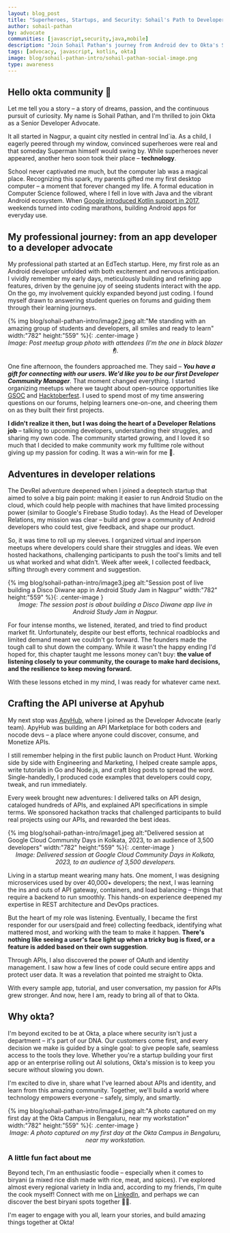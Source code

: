 ```yaml
---
layout: blog_post
title: "Superheroes, Startups, and Security: Sohail's Path to Developer Advocacy at Okta"
author: sohail-pathan
by: advocate
communities: [javascript,security,java,mobile]
description: "Join Sohail Pathan's journey from Android dev to Okta's Sr. Developer Advocate. Discover his passion for tech, DevRel, APIs, and community building."
tags: [advocacy, javascript, kotlin, okta]
image: blog/sohail-pathan-intro/sohail-pathan-social-image.png
type: awareness
---
```


## Hello okta community 👋

Let me tell you a story – a story of dreams, passion, and the continuous pursuit of curiosity. My name is Sohail Pathan, and I'm thrilled to join Okta as a Senior Developer Advocate. 

It all started in Nagpur, a quaint city nestled in central Ind`ia. As a child, I eagerly peered through my window, convinced superheroes were real and that someday Superman himself would swing by. While superheroes never appeared, another hero soon took their place – **technology**.

School never captivated me much, but the computer lab was a magical place. Recognizing this spark, my parents gifted me my first desktop computer – a moment that forever changed my life. A formal education in Computer Science followed, where I fell in love with Java and the vibrant Android ecosystem. When [Google introduced Kotlin support in 2017](https://android-developers.googleblog.com/2017/05/android-announces-support-for-kotlin.html), weekends turned into coding marathons, building Android apps for everyday use.

## My professional journey: from an app developer to a developer advocate

My professional path started at an EdTech startup. Here, my first role as an Android developer unfolded with both excitement and nervous anticipation. I vividly remember my early days, meticulously building and refining app features, driven by the genuine joy of seeing students interact with the app. On the go, my involvement quickly expanded beyond just coding. I found myself drawn to answering student queries on forums and guiding them through their learning journeys.

{% img blog/sohail-pathan-intro/image2.jpeg alt:"Me standing with an amazing group of students and developers, all smiles and ready to learn" width:"782" height:"559" %}{: .center-image }
<cite style="display: block; text-align: center;">Image: Post meetup group photo with attendees (I'm the one in black blazer 🕴️).</cite>

One fine afternoon, the founders approached me. They said – ***You have a gift for connecting with our users. We'd like you to be our first Developer Community Manager**.* That moment changed everything. I started organizing meetups where we taught about open-source opportunities like [GSOC](https://summerofcode.withgoogle.com/) and [Hacktoberfest](https://hacktoberfest.com/). I used to spend most of my time answering questions on our forums, helping learners one-on-one, and cheering them on as they built their first projects.

**I didn't realize it then, but I was doing the heart of a Developer Relations job** – talking to upcoming developers, understanding their struggles, and sharing my own code. The community started growing, and I loved it so much that I decided to make community work my fulltime role without giving up my passion for coding. It was a win-win for me 🎉.

## Adventures in developer relations

The DevRel adventure deepened when I joined a deeptech startup that aimed to solve a big pain point: making it easier to run Android Studio on the cloud, which could help people with machines that have limited processing power (similar to Google's Firebase Studio today). As the Head of Developer Relations, my mission was clear – build and grow a community of Android developers who could test, give feedback, and shape our product.

So, it was time to roll up my sleeves. I organized virtual and inperson meetups where developers could share their struggles and ideas. We even hosted hackathons, challenging participants to push the tool's limits and tell us what worked and what didn't. Week after week, I collected feedback, sifting through every comment and suggestion.

{% img blog/sohail-pathan-intro/image3.jpeg alt:"Session post of live building a Disco Diwane app in Android Study Jam in Nagpur" width:"782" height:"559" %}{: .center-image }
<cite style="display: block; text-align: center;">Image: The session post is about building a Disco Diwane app live in Android Study Jam in Nagpur.</cite>

For four intense months, we listened, iterated, and tried to find product market fit. Unfortunately, despite our best efforts, technical roadblocks and limited demand meant we couldn't go forward. The founders made the tough call to shut down the company. While it wasn't the happy ending I'd hoped for, this chapter taught me lessons money can't buy: **the value of listening closely to your community, the courage to make hard decisions, and the resilience to keep moving forward.**

With these lessons etched in my mind, I was ready for whatever came next.

## Crafting the API universe at Apyhub

My next stop was [ApyHub](https://apyhub.com), where I joined as the Developer Advocate (early team). ApyHub was building an API Marketplace for both coders and nocode devs – a place where anyone could discover, consume, and Monetize APIs.

I still remember helping in the first public launch on Product Hunt. Working side by side with Engineering and Marketing, I helped create sample apps, write tutorials in Go and Node.js, and craft blog posts to spread the word. Single-handedly, I produced code examples that developers could copy, tweak, and run immediately.

Every week brought new adventures: I delivered talks on API design, cataloged hundreds of APIs, and explained API specifications in simple terms. We sponsored hackathon tracks that challenged participants to build real projects using our APIs, and rewarded the best ideas.

{% img blog/sohail-pathan-intro/image1.jpeg alt:"Delivered session at Google Cloud Community Days in Kolkata, 2023, to an audience of 3,500 developers" width:"782" height:"559" %}{: .center-image }
<cite style="display: block; text-align: center;">Image: Delivered session at Google Cloud Community Days in Kolkata, 2023, to an audience of 3,500 developers.</cite>

Living in a startup meant wearing many hats. One moment, I was designing microservices used by over 40,000+ developers; the next, I was learning the ins and outs of API gateway, containers, and load balancing – things that require a backend to run smoothly. This hands-on experience deepened my expertise in REST architecture and DevOps practices.

But the heart of my role was listening. Eventually, I became the first responder for our users(paid and free) collecting feedback, identifying what mattered most, and working with the team to make it happen. **There's nothing like seeing a user's face light up when a tricky bug is fixed, or a feature is added based on their own suggestion**.

Through APIs, I also discovered the power of OAuth and identity management. I saw how a few lines of code could secure entire apps and protect user data. It was a revelation that pointed me straight to Okta.

With every sample app, tutorial, and user conversation, my passion for APIs grew stronger. And now, here I am, ready to bring all of that to Okta.

## Why okta?

I'm beyond excited to be at Okta, a place where security isn't just a department – it's part of our DNA. Our customers come first, and every decision we make is guided by a single goal: to give people safe, seamless access to the tools they love. Whether you're a startup building your first app or an enterprise rolling out AI solutions, Okta's mission is to keep you secure without slowing you down.

I'm excited to dive in, share what I've learned about APIs and identity, and learn from this amazing community. Together, we'll build a world where technology empowers everyone – safely, simply, and smartly.

{% img blog/sohail-pathan-intro/image4.jpeg alt:"A photo captured on my first day at the Okta Campus in Bengaluru, near my workstation" width:"782" height:"559" %}{: .center-image }
<cite style="display: block; text-align: center;">Image: A photo captured on my first day at the Okta Campus in Bengaluru, near my workstation.</cite>

### A little fun fact about me

Beyond tech, I'm an enthusiastic foodie – especially when it comes to biryani (a mixed rice dish made with rice, meat, and spices). I've explored almost every regional variety in India and, according to my friends, I'm quite the cook myself\! Connect with me on [LinkedIn](https://linkedin.com/in/iamspathan), and perhaps we can discover the best biryani spots together 🍗🎉.

I'm eager to engage with you all, learn your stories, and build amazing things together at Okta\!

